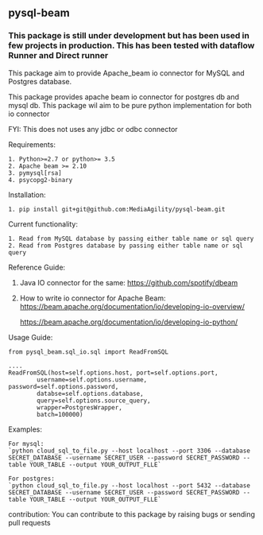 ## pysql-beam

### This package is still under development but has been used in few projects in production. This has been tested with dataflow Runner and Direct runner

This package aim to provide Apache_beam io connector for MySQL and Postgres database.


This package provides apache beam io connector for postgres db and mysql db.
This package wil aim to be pure python implementation for both io connector

FYI: This does not uses any jdbc or odbc connector

Requirements:

    1. Python>=2.7 or python>= 3.5
    2. Apache beam >= 2.10
    3. pymysql[rsa]
    4. psycopg2-binary


Installation:
    
    1. pip install git+git@github.com:MediaAgility/pysql-beam.git


Current functionality:

    1. Read from MySQL database by passing either table name or sql query
    2. Read from Postgres database by passing either table name or sql query


Reference Guide:

1. Java IO connector for the same:
    https://github.com/spotify/dbeam

2. How to write io connector for Apache Beam:
    https://beam.apache.org/documentation/io/developing-io-overview/
    
    https://beam.apache.org/documentation/io/developing-io-python/

Usage Guide:
```
from pysql_beam.sql_io.sql import ReadFromSQL

....
ReadFromSQL(host=self.options.host, port=self.options.port,
        username=self.options.username, password=self.options.password,
        databse=self.options.database,
        query=self.options.source_query,
        wrapper=PostgresWrapper,
        batch=100000)

```
Examples:

    For mysql:
    `python cloud_sql_to_file.py --host localhost --port 3306 --database SECRET_DATABASE --username SECRET_USER --password SECRET_PASSWORD --table YOUR_TABLE --output YOUR_OUTPUT_FLLE`

    For postgres:
    `python cloud_sql_to_file.py --host localhost --port 5432 --database SECRET_DATABASE --username SECRET_USER --password SECRET_PASSWORD --table YOUR_TABLE --output YOUR_OUTPUT_FLLE`


contribution:
    You can contribute to this package by raising bugs or sending pull requests
